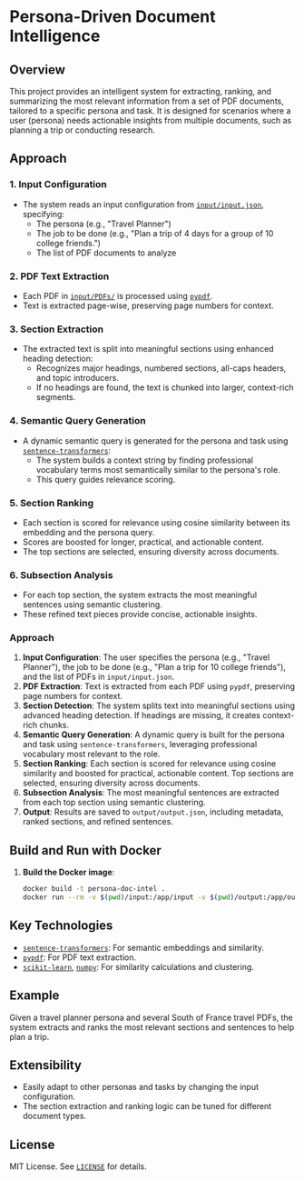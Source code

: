 # Persona-Driven Document Intelligence

## Overview

This project provides an intelligent system for extracting, ranking, and summarizing the most relevant information from a set of PDF documents, tailored to a specific persona and task. It is designed for scenarios where a user (persona) needs actionable insights from multiple documents, such as planning a trip or conducting research.

## Approach

### 1. Input Configuration

- The system reads an input configuration from [`input/input.json`](input/input.json), specifying:
  - The persona (e.g., "Travel Planner")
  - The job to be done (e.g., "Plan a trip of 4 days for a group of 10 college friends.")
  - The list of PDF documents to analyze

### 2. PDF Text Extraction

- Each PDF in [`input/PDFs/`](input/PDFs/) is processed using [`pypdf`](requirements.txt).
- Text is extracted page-wise, preserving page numbers for context.

### 3. Section Extraction

- The extracted text is split into meaningful sections using enhanced heading detection:
  - Recognizes major headings, numbered sections, all-caps headers, and topic introducers.
  - If no headings are found, the text is chunked into larger, context-rich segments.

### 4. Semantic Query Generation

- A dynamic semantic query is generated for the persona and task using [`sentence-transformers`](requirements.txt):
  - The system builds a context string by finding professional vocabulary terms most semantically similar to the persona's role.
  - This query guides relevance scoring.

### 5. Section Ranking

- Each section is scored for relevance using cosine similarity between its embedding and the persona query.
- Scores are boosted for longer, practical, and actionable content.
- The top sections are selected, ensuring diversity across documents.

### 6. Subsection Analysis

- For each top section, the system extracts the most meaningful sentences using semantic clustering.
- These refined text pieces provide concise, actionable insights.

### Approach

1. **Input Configuration**: The user specifies the persona (e.g., "Travel Planner"), the job to be done (e.g., "Plan a trip for 10 college friends"), and the list of PDFs in `input/input.json`.
2. **PDF Extraction**: Text is extracted from each PDF using `pypdf`, preserving page numbers for context.
3. **Section Detection**: The system splits text into meaningful sections using advanced heading detection. If headings are missing, it creates context-rich chunks.
4. **Semantic Query Generation**: A dynamic query is built for the persona and task using `sentence-transformers`, leveraging professional vocabulary most relevant to the role.
5. **Section Ranking**: Each section is scored for relevance using cosine similarity and boosted for practical, actionable content. Top sections are selected, ensuring diversity across documents.
6. **Subsection Analysis**: The most meaningful sentences are extracted from each top section using semantic clustering.
7. **Output**: Results are saved to `output/output.json`, including metadata, ranked sections, and refined sentences.

## Build and Run with Docker

1. **Build the Docker image**:
   ```sh
   docker build -t persona-doc-intel .
   docker run --rm -v $(pwd)/input:/app/input -v $(pwd)/output:/app/output persona-doc-intel

## Key Technologies

- [`sentence-transformers`](requirements.txt): For semantic embeddings and similarity.
- [`pypdf`](requirements.txt): For PDF text extraction.
- [`scikit-learn`](requirements.txt), [`numpy`](requirements.txt): For similarity calculations and clustering.


## Example

Given a travel planner persona and several South of France travel PDFs, the system extracts and ranks the most relevant sections and sentences to help plan a trip.

## Extensibility

- Easily adapt to other personas and tasks by changing the input configuration.
- The section extraction and ranking logic can be tuned for different document types.

## License

MIT License. See [`LICENSE`](LICENSE) for details.
